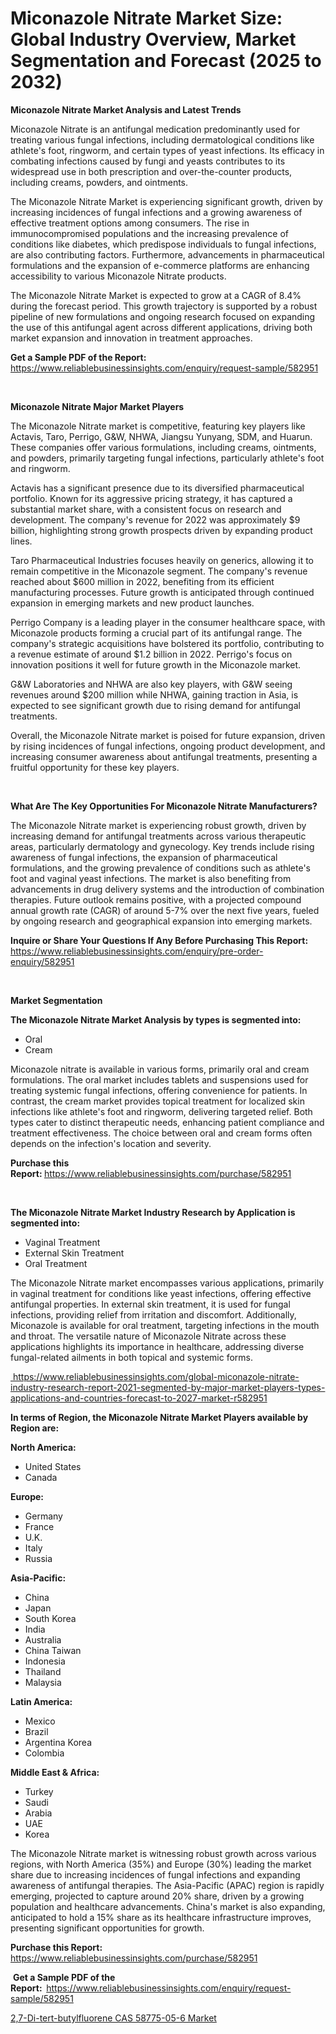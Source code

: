 <p><h1>Miconazole Nitrate Market Size: Global Industry Overview, Market Segmentation and Forecast (2025 to 2032)</h1></p><p><strong>Miconazole Nitrate Market Analysis and Latest Trends</strong></p>
<p><p>Miconazole Nitrate is an antifungal medication predominantly used for treating various fungal infections, including dermatological conditions like athlete's foot, ringworm, and certain types of yeast infections. Its efficacy in combating infections caused by fungi and yeasts contributes to its widespread use in both prescription and over-the-counter products, including creams, powders, and ointments.</p><p>The Miconazole Nitrate Market is experiencing significant growth, driven by increasing incidences of fungal infections and a growing awareness of effective treatment options among consumers. The rise in immunocompromised populations and the increasing prevalence of conditions like diabetes, which predispose individuals to fungal infections, are also contributing factors. Furthermore, advancements in pharmaceutical formulations and the expansion of e-commerce platforms are enhancing accessibility to various Miconazole Nitrate products.</p><p>The Miconazole Nitrate Market is expected to grow at a CAGR of 8.4% during the forecast period. This growth trajectory is supported by a robust pipeline of new formulations and ongoing research focused on expanding the use of this antifungal agent across different applications, driving both market expansion and innovation in treatment approaches.</p></p>
<p><strong>Get a Sample PDF of the Report:&nbsp;</strong> <a href="https://www.reliablebusinessinsights.com/enquiry/request-sample/582951?utm_campaign=2268&utm_medium=2&utm_source=Github&utm_content=ia&utm_term=23032025&utm_id=miconazole-nitrate">https://www.reliablebusinessinsights.com/enquiry/request-sample/582951</a></p>
<p>&nbsp;</p>
<p><strong>Miconazole Nitrate Major Market Players</strong></p>
<p><p>The Miconazole Nitrate market is competitive, featuring key players like Actavis, Taro, Perrigo, G&W, NHWA, Jiangsu Yunyang, SDM, and Huarun. These companies offer various formulations, including creams, ointments, and powders, primarily targeting fungal infections, particularly athlete's foot and ringworm.</p><p>Actavis has a significant presence due to its diversified pharmaceutical portfolio. Known for its aggressive pricing strategy, it has captured a substantial market share, with a consistent focus on research and development. The company's revenue for 2022 was approximately $9 billion, highlighting strong growth prospects driven by expanding product lines.</p><p>Taro Pharmaceutical Industries focuses heavily on generics, allowing it to remain competitive in the Miconazole segment. The company's revenue reached about $600 million in 2022, benefiting from its efficient manufacturing processes. Future growth is anticipated through continued expansion in emerging markets and new product launches.</p><p>Perrigo Company is a leading player in the consumer healthcare space, with Miconazole products forming a crucial part of its antifungal range. The company's strategic acquisitions have bolstered its portfolio, contributing to a revenue estimate of around $1.2 billion in 2022. Perrigo's focus on innovation positions it well for future growth in the Miconazole market.</p><p>G&W Laboratories and NHWA are also key players, with G&W seeing revenues around $200 million while NHWA, gaining traction in Asia, is expected to see significant growth due to rising demand for antifungal treatments.</p><p>Overall, the Miconazole Nitrate market is poised for future expansion, driven by rising incidences of fungal infections, ongoing product development, and increasing consumer awareness about antifungal treatments, presenting a fruitful opportunity for these key players.</p></p>
<p>&nbsp;</p>
<p><strong>What Are The Key Opportunities For Miconazole Nitrate Manufacturers?</strong></p>
<p><p>The Miconazole Nitrate market is experiencing robust growth, driven by increasing demand for antifungal treatments across various therapeutic areas, particularly dermatology and gynecology. Key trends include rising awareness of fungal infections, the expansion of pharmaceutical formulations, and the growing prevalence of conditions such as athlete's foot and vaginal yeast infections. The market is also benefiting from advancements in drug delivery systems and the introduction of combination therapies. Future outlook remains positive, with a projected compound annual growth rate (CAGR) of around 5-7% over the next five years, fueled by ongoing research and geographical expansion into emerging markets.</p></p>
<p><strong>Inquire or Share Your Questions If Any Before Purchasing This Report:</strong> <a href="https://www.reliablebusinessinsights.com/enquiry/pre-order-enquiry/582951?utm_campaign=2268&utm_medium=2&utm_source=Github&utm_content=ia&utm_term=23032025&utm_id=miconazole-nitrate">https://www.reliablebusinessinsights.com/enquiry/pre-order-enquiry/582951</a></p>
<p>&nbsp;</p>
<p><strong>Market Segmentation</strong></p>
<p><strong>The Miconazole Nitrate Market Analysis by types is segmented into:</strong></p>
<p><ul><li>Oral</li><li>Cream</li></ul></p>
<p><p>Miconazole nitrate is available in various forms, primarily oral and cream formulations. The oral market includes tablets and suspensions used for treating systemic fungal infections, offering convenience for patients. In contrast, the cream market provides topical treatment for localized skin infections like athlete's foot and ringworm, delivering targeted relief. Both types cater to distinct therapeutic needs, enhancing patient compliance and treatment effectiveness. The choice between oral and cream forms often depends on the infection's location and severity.</p></p>
<p><strong>Purchase this Report:&nbsp;</strong><a href="https://www.reliablebusinessinsights.com/purchase/582951?utm_campaign=2268&utm_medium=2&utm_source=Github&utm_content=ia&utm_term=23032025&utm_id=miconazole-nitrate">https://www.reliablebusinessinsights.com/purchase/582951</a></p>
<p>&nbsp;</p>
<p><strong>The Miconazole Nitrate Market Industry Research by Application is segmented into:</strong></p>
<p><ul><li>Vaginal Treatment</li><li>External Skin Treatment</li><li>Oral Treatment</li></ul></p>
<p><p>The Miconazole Nitrate market encompasses various applications, primarily in vaginal treatment for conditions like yeast infections, offering effective antifungal properties. In external skin treatment, it is used for fungal infections, providing relief from irritation and discomfort. Additionally, Miconazole is available for oral treatment, targeting infections in the mouth and throat. The versatile nature of Miconazole Nitrate across these applications highlights its importance in healthcare, addressing diverse fungal-related ailments in both topical and systemic forms.</p></p>
<p><a href="https://www.reliablebusinessinsights.com/global-miconazole-nitrate-industry-research-report-2021-segmented-by-major-market-players-types-applications-and-countries-forecast-to-2027-market-r582951?utm_campaign=2268&utm_medium=2&utm_source=Github&utm_content=ia&utm_term=23032025&utm_id=miconazole-nitrate">&nbsp;https://www.reliablebusinessinsights.com/global-miconazole-nitrate-industry-research-report-2021-segmented-by-major-market-players-types-applications-and-countries-forecast-to-2027-market-r582951</a></p>
<p><strong>In terms of Region, the Miconazole Nitrate Market Players available by Region are:</strong></p>
<p>
    <p> <strong> North America: </strong>
        <ul>
            <li>United States</li>
            <li>Canada</li>
        </ul>
        </p> 
    <p> <strong> Europe: </strong>
        <ul>
            <li>Germany</li>
            <li>France</li>
            <li>U.K.</li>
            <li>Italy</li>
            <li>Russia</li>
        </ul>
        </p> 
    <p> <strong> Asia-Pacific: </strong>
        <ul>
            <li>China</li>
            <li>Japan</li>
            <li>South Korea</li>
            <li>India</li>
            <li>Australia</li>
            <li>China Taiwan</li>
            <li>Indonesia</li>
            <li>Thailand</li>
            <li>Malaysia</li>
        </ul>
        </p> 
    <p> <strong> Latin America: </strong>
        <ul>
            <li>Mexico</li>
            <li>Brazil</li>
            <li>Argentina Korea</li>
            <li>Colombia</li>
        </ul>
        </p> 
    <p> <strong> Middle East & Africa: </strong>
        <ul>
            <li>Turkey</li>
            <li>Saudi</li>
            <li>Arabia</li>
            <li>UAE</li>
            <li>Korea</li>
        </ul>
    </p>
    </p>
<p><p>The Miconazole Nitrate market is witnessing robust growth across various regions, with North America (35%) and Europe (30%) leading the market share due to increasing incidences of fungal infections and expanding awareness of antifungal therapies. The Asia-Pacific (APAC) region is rapidly emerging, projected to capture around 20% share, driven by a growing population and healthcare advancements. China's market is also expanding, anticipated to hold a 15% share as its healthcare infrastructure improves, presenting significant opportunities for growth.</p></p>
<p><strong>Purchase this Report: </strong><a href="https://www.reliablebusinessinsights.com/purchase/582951?utm_campaign=2268&utm_medium=2&utm_source=Github&utm_content=ia&utm_term=23032025&utm_id=miconazole-nitrate">https://www.reliablebusinessinsights.com/purchase/582951</a></p>
<p>&nbsp;<strong>Get a Sample PDF of the Report:&nbsp;&nbsp;</strong><a href="https://www.reliablebusinessinsights.com/enquiry/request-sample/582951?utm_campaign=2268&utm_medium=2&utm_source=Github&utm_content=ia&utm_term=23032025&utm_id=miconazole-nitrate">https://www.reliablebusinessinsights.com/enquiry/request-sample/582951</a></p>
<p><strong></strong></p>
<p><p><a href="https://github.com/rileymgdorcas/Market-Research-Report-List-1/blob/main/27-di-tert-butylfluorene-cas-58775-05-6-market.md?utm_campaign=2268&utm_medium=2&utm_source=Github&utm_content=ia&utm_term=23032025&utm_id=miconazole-nitrate">2,7-Di-tert-butylfluorene CAS 58775-05-6 Market</a></p></p>